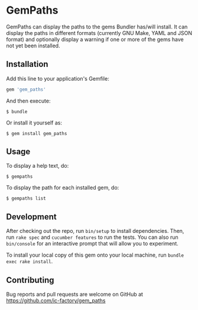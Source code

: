 # GemPaths

GemPaths can display the paths to the gems Bundler has/will install. It can display the paths in different formats (currently GNU Make, YAML and JSON format) and optionally display a warning if one or more of the gems have not yet been installed.

## Installation

Add this line to your application's Gemfile:

```ruby
gem 'gem_paths'
```

And then execute:

    $ bundle

Or install it yourself as:

    $ gem install gem_paths

## Usage

To display a help text, do:

    $ gempaths

To display the path for each installed gem, do:

    $ gempaths list

## Development

After checking out the repo, run `bin/setup` to install dependencies. Then, run `rake spec` and `cucumber features`
to run the tests. You can also run `bin/console` for an interactive prompt that will allow you to experiment.

To install your local copy of this gem onto your local machine, run `bundle exec rake install`.

## Contributing

Bug reports and pull requests are welcome on GitHub at https://github.com/ic-factory/gem_paths

